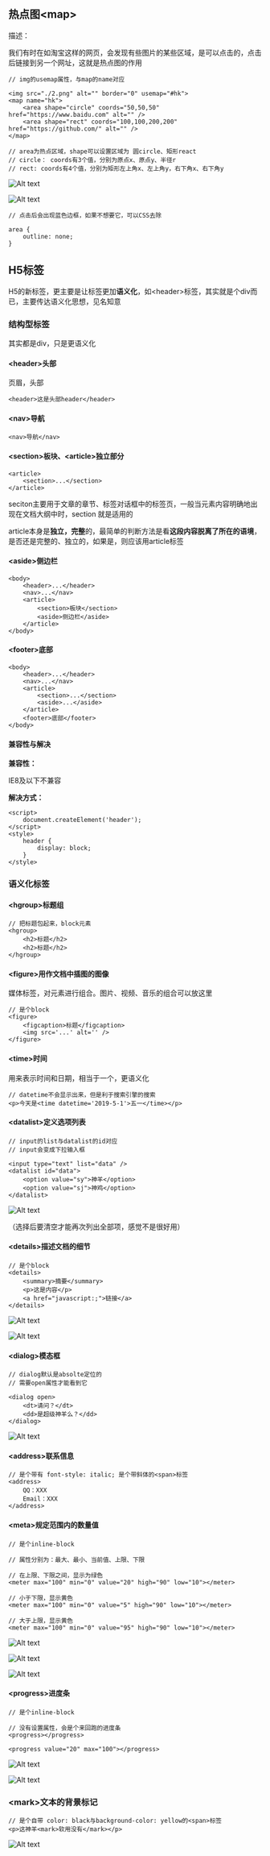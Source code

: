 ## 热点图\<map>

描述：

我们有时在如淘宝这样的网页，会发现有些图片的某些区域，是可以点击的，点击后链接到另一个网址，这就是热点图的作用
    
    // img的usemap属性，与map的name对应
    
    <img src="./2.png" alt="" border="0" usemap="#hk">
    <map name="hk">
        <area shape="circle" coords="50,50,50" href="https://www.baidu.com" alt="" />
        <area shape="rect" coords="100,100,200,200" href="https://github.com/" alt="" />
    </map>
    
    // area为热点区域，shape可以设置区域为 圆circle、矩形react
    // circle： coords有3个值，分别为原点x、原点y、半径r
    // rect: coords有4个值，分别为矩形左上角x、左上角y，右下角x、右下角y
    
![Alt text](./imgs/15-01.png)

![Alt text](./imgs/15-02.png)

    // 点击后会出现蓝色边框，如果不想要它，可以CSS去除
    
    area {
        outline: none;
    }
    
## H5标签

H5的新标签，更主要是让标签更加**语义化**，如\<header>标签，其实就是个div而已，主要传达语义化思想，见名知意

### 结构型标签

其实都是div，只是更语义化

#### \<header>头部
    
页眉，头部

    <header>这是头部header</header>
    
#### \<nav>导航
    
    <nav>导航</nav>
    
#### \<section>板块、\<article>独立部分

    <article>
        <section>...</section>
    </article>
    
seciton主要用于文章的章节、标签对话框中的标签页，一般当元素内容明确地出现在文档大纲中时，section 就是适用的

article本身是**独立，完整**的，最简单的判断方法是看**这段内容脱离了所在的语境**，是否还是完整的、独立的，如果是，则应该用article标签

#### \<aside>侧边栏

    <body>
        <header>...</header>
        <nav>...</nav>
        <article>
            <section>板块</section>
            <aside>侧边栏</aside>
        </article>
    </body>
    
#### \<footer>底部

    <body>
        <header>...</header>
        <nav>...</nav>
        <article>
            <section>...</section>
            <aside>...</aside>
        </article>
        <footer>底部</footer>
    </body>
    
#### 兼容性与解决

**兼容性：**

IE8及以下不兼容

**解决方式：**

    <script>
        document.createElement('header');
    </script>
    <style>
        header {
            display: block;
        }
    </style>
    
### 语义化标签

#### \<hgroup>标题组
    
    // 把标题包起来，block元素
    <hgroup>
        <h2>标题</h2>
        <h2>标题</h2>
    </hgroup>

#### \<figure>用作文档中插图的图像

媒体标签，对元素进行组合。图片、视频、音乐的组合可以放这里
    
    // 是个block
    <figure>
        <figcaption>标题</figcaption>
        <img src='...' alt='' />
    </figure>
    
#### \<time>时间

用来表示时间和日期，相当于一个<span>，更语义化
    
    // datetime不会显示出来，但是利于搜索引擎的搜索
    <p>今天是<time datetime='2019-5-1'>五一</time></p>
    
#### \<datalist>定义选项列表
    
    // input的list与datalist的id对应
    // input会变成下拉输入框
    
    <input type="text" list="data" />
    <datalist id="data">
        <option value="sy">神羊</option>
        <option value="sj">神鸡</option>
    </datalist>
    
![Alt text](./imgs/15-03.png)

（选择后要清空才能再次列出全部项，感觉不是很好用）

#### \<details>描述文档的细节
    
    // 是个block
    <details>
        <summary>摘要</summary>
        <p>这是内容</p>
        <a href="javascript:;">链接</a>
    </details>
    
![Alt text](./imgs/15-04.png)

![Alt text](./imgs/15-05.png)

#### \<dialog>模态框
    
    // dialog默认是absolte定位的
    // 需要open属性才能看到它
    
    <dialog open>
        <dt>请问？</dt>
        <dd>是超级神羊么？</dd>
    </dialog>
    
![Alt text](./imgs/15-06.png)

#### \<address>联系信息
    
    // 是个带有 font-style: italic; 是个带斜体的<span>标签
    <address>
        QQ：XXX
        Email：XXX
    </address>
    
#### \<meta>规定范围内的数量值

    // 是个inline-block
    
    // 属性分别为：最大、最小、当前值、上限、下限
    
    // 在上限、下限之间，显示为绿色
    <meter max="100" min="0" value="20" high="90" low="10"></meter>
    
    // 小于下限，显示黄色
    <meter max="100" min="0" value="5" high="90" low="10"></meter>
    
    // 大于上限，显示黄色
    <meter max="100" min="0" value="95" high="90" low="10"></meter>
    
![Alt text](./imgs/15-07.png)

![Alt text](./imgs/15-08.png)

![Alt text](./imgs/15-09.png)

#### \<progress>进度条

    // 是个inline-block
    
    // 没有设置属性，会是个来回跑的进度条
    <progress></progress>
    
    <progress value="20" max="100"></progress>
    
![Alt text](./imgs/15-10.png)

![Alt text](./imgs/15-11.png)

### \<mark>文本的背景标记

    // 是个自带 color: black与background-color: yellow的<span>标签
    <p>这神羊<mark>软用没有</mark></p>

![Alt text](./imgs/15-12.png)